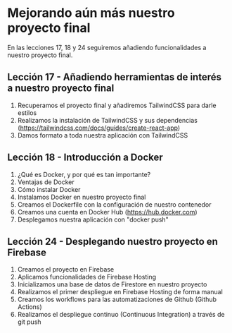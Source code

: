 # Mejorando aún más nuestro proyecto final
En las lecciones 17, 18 y 24 seguiremos añadiendo funcionalidades a nuestro proyecto final.

## Lección 17 - Añadiendo herramientas de interés a nuestro proyecto final
1. Recuperamos el proyecto final y añadiremos TailwindCSS para darle estilos
2. Realizamos la instalación de TailwindCSS y sus dependencias (https://tailwindcss.com/docs/guides/create-react-app)
3. Damos formato a toda nuestra aplicación con TailwindCSS

## Lección 18 - Introducción a Docker
1. ¿Qué es Docker, y por qué es tan importante?
2. Ventajas de Docker
3. Cómo instalar Docker
4. Instalamos Docker en nuestro proyecto final
5. Creamos el Dockerfile con la configuración de nuestro contenedor
6. Creamos una cuenta en Docker Hub (https://hub.docker.com)
7. Desplegamos nuestra aplicación con "docker push"

## Lección 24 - Desplegando nuestro proyecto en Firebase
1. Creamos el proyecto en Firebase
2. Aplicamos funcionalidades de Firebase Hosting
3. Inicializamos una base de datos de Firestore en nuestro proyecto
4. Realizamos el primer despliegue en Firebase Hosting de forma manual
5. Creamos los workflows para las automatizaciones de Github (Github Actions)
6. Realizamos el despliegue continuo (Continuous Integration) a través de git push
